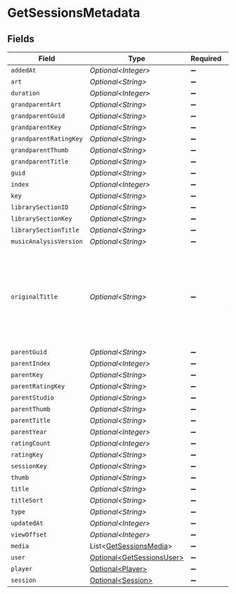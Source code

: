 # GetSessionsMetadata


## Fields

| Field                                                                                                                       | Type                                                                                                                        | Required                                                                                                                    | Description                                                                                                                 | Example                                                                                                                     |
| --------------------------------------------------------------------------------------------------------------------------- | --------------------------------------------------------------------------------------------------------------------------- | --------------------------------------------------------------------------------------------------------------------------- | --------------------------------------------------------------------------------------------------------------------------- | --------------------------------------------------------------------------------------------------------------------------- |
| `addedAt`                                                                                                                   | *Optional\<Integer>*                                                                                                        | :heavy_minus_sign:                                                                                                          | N/A                                                                                                                         | 1705543312                                                                                                                  |
| `art`                                                                                                                       | *Optional\<String>*                                                                                                         | :heavy_minus_sign:                                                                                                          | N/A                                                                                                                         | /library/metadata/39904/art/1705310687                                                                                      |
| `duration`                                                                                                                  | *Optional\<Integer>*                                                                                                        | :heavy_minus_sign:                                                                                                          | N/A                                                                                                                         | 186240                                                                                                                      |
| `grandparentArt`                                                                                                            | *Optional\<String>*                                                                                                         | :heavy_minus_sign:                                                                                                          | N/A                                                                                                                         | /library/metadata/39904/art/1705310687                                                                                      |
| `grandparentGuid`                                                                                                           | *Optional\<String>*                                                                                                         | :heavy_minus_sign:                                                                                                          | N/A                                                                                                                         | plex://artist/5d07bbfd403c6402904a6480                                                                                      |
| `grandparentKey`                                                                                                            | *Optional\<String>*                                                                                                         | :heavy_minus_sign:                                                                                                          | N/A                                                                                                                         | /library/metadata/39904                                                                                                     |
| `grandparentRatingKey`                                                                                                      | *Optional\<String>*                                                                                                         | :heavy_minus_sign:                                                                                                          | N/A                                                                                                                         | 39904                                                                                                                       |
| `grandparentThumb`                                                                                                          | *Optional\<String>*                                                                                                         | :heavy_minus_sign:                                                                                                          | N/A                                                                                                                         | /library/metadata/39904/thumb/1705310687                                                                                    |
| `grandparentTitle`                                                                                                          | *Optional\<String>*                                                                                                         | :heavy_minus_sign:                                                                                                          | N/A                                                                                                                         | Green Day                                                                                                                   |
| `guid`                                                                                                                      | *Optional\<String>*                                                                                                         | :heavy_minus_sign:                                                                                                          | N/A                                                                                                                         | plex://track/6535834f71f22f36f71a8e8f                                                                                       |
| `index`                                                                                                                     | *Optional\<Integer>*                                                                                                        | :heavy_minus_sign:                                                                                                          | N/A                                                                                                                         | 1                                                                                                                           |
| `key`                                                                                                                       | *Optional\<String>*                                                                                                         | :heavy_minus_sign:                                                                                                          | N/A                                                                                                                         | /library/metadata/67085                                                                                                     |
| `librarySectionID`                                                                                                          | *Optional\<String>*                                                                                                         | :heavy_minus_sign:                                                                                                          | N/A                                                                                                                         | 3                                                                                                                           |
| `librarySectionKey`                                                                                                         | *Optional\<String>*                                                                                                         | :heavy_minus_sign:                                                                                                          | N/A                                                                                                                         | /library/sections/3                                                                                                         |
| `librarySectionTitle`                                                                                                       | *Optional\<String>*                                                                                                         | :heavy_minus_sign:                                                                                                          | N/A                                                                                                                         | Music                                                                                                                       |
| `musicAnalysisVersion`                                                                                                      | *Optional\<String>*                                                                                                         | :heavy_minus_sign:                                                                                                          | N/A                                                                                                                         | 1                                                                                                                           |
| `originalTitle`                                                                                                             | *Optional\<String>*                                                                                                         | :heavy_minus_sign:                                                                                                          | The original untranslated name of the media item when non-english, or the track artist if an audio Item has an album artist | The American Dream Is Killing Me                                                                                            |
| `parentGuid`                                                                                                                | *Optional\<String>*                                                                                                         | :heavy_minus_sign:                                                                                                          | N/A                                                                                                                         | plex://album/65394d6d472b8ab03ef47f12                                                                                       |
| `parentIndex`                                                                                                               | *Optional\<Integer>*                                                                                                        | :heavy_minus_sign:                                                                                                          | N/A                                                                                                                         | 1                                                                                                                           |
| `parentKey`                                                                                                                 | *Optional\<String>*                                                                                                         | :heavy_minus_sign:                                                                                                          | N/A                                                                                                                         | /library/metadata/67084                                                                                                     |
| `parentRatingKey`                                                                                                           | *Optional\<String>*                                                                                                         | :heavy_minus_sign:                                                                                                          | N/A                                                                                                                         | 67084                                                                                                                       |
| `parentStudio`                                                                                                              | *Optional\<String>*                                                                                                         | :heavy_minus_sign:                                                                                                          | N/A                                                                                                                         | Reprise Records                                                                                                             |
| `parentThumb`                                                                                                               | *Optional\<String>*                                                                                                         | :heavy_minus_sign:                                                                                                          | N/A                                                                                                                         | /library/metadata/67084/thumb/1705543314                                                                                    |
| `parentTitle`                                                                                                               | *Optional\<String>*                                                                                                         | :heavy_minus_sign:                                                                                                          | N/A                                                                                                                         | Saviors                                                                                                                     |
| `parentYear`                                                                                                                | *Optional\<Integer>*                                                                                                        | :heavy_minus_sign:                                                                                                          | N/A                                                                                                                         | 2024                                                                                                                        |
| `ratingCount`                                                                                                               | *Optional\<Integer>*                                                                                                        | :heavy_minus_sign:                                                                                                          | N/A                                                                                                                         | 45885                                                                                                                       |
| `ratingKey`                                                                                                                 | *Optional\<String>*                                                                                                         | :heavy_minus_sign:                                                                                                          | N/A                                                                                                                         | 67085                                                                                                                       |
| `sessionKey`                                                                                                                | *Optional\<String>*                                                                                                         | :heavy_minus_sign:                                                                                                          | N/A                                                                                                                         | 203                                                                                                                         |
| `thumb`                                                                                                                     | *Optional\<String>*                                                                                                         | :heavy_minus_sign:                                                                                                          | N/A                                                                                                                         | /library/metadata/67084/thumb/1705543314                                                                                    |
| `title`                                                                                                                     | *Optional\<String>*                                                                                                         | :heavy_minus_sign:                                                                                                          | N/A                                                                                                                         | The American Dream Is Killing Me                                                                                            |
| `titleSort`                                                                                                                 | *Optional\<String>*                                                                                                         | :heavy_minus_sign:                                                                                                          | N/A                                                                                                                         | American Dream Is Killing Me                                                                                                |
| `type`                                                                                                                      | *Optional\<String>*                                                                                                         | :heavy_minus_sign:                                                                                                          | N/A                                                                                                                         | track                                                                                                                       |
| `updatedAt`                                                                                                                 | *Optional\<Integer>*                                                                                                        | :heavy_minus_sign:                                                                                                          | N/A                                                                                                                         | 1705543314                                                                                                                  |
| `viewOffset`                                                                                                                | *Optional\<Integer>*                                                                                                        | :heavy_minus_sign:                                                                                                          | N/A                                                                                                                         | 1000                                                                                                                        |
| `media`                                                                                                                     | List\<[GetSessionsMedia](../../models/operations/GetSessionsMedia.md)>                                                      | :heavy_minus_sign:                                                                                                          | N/A                                                                                                                         |                                                                                                                             |
| `user`                                                                                                                      | [Optional\<GetSessionsUser>](../../models/operations/GetSessionsUser.md)                                                    | :heavy_minus_sign:                                                                                                          | N/A                                                                                                                         |                                                                                                                             |
| `player`                                                                                                                    | [Optional\<Player>](../../models/operations/Player.md)                                                                      | :heavy_minus_sign:                                                                                                          | N/A                                                                                                                         |                                                                                                                             |
| `session`                                                                                                                   | [Optional\<Session>](../../models/operations/Session.md)                                                                    | :heavy_minus_sign:                                                                                                          | N/A                                                                                                                         |                                                                                                                             |